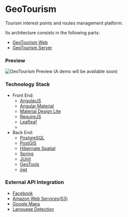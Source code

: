 # GeoTourism
Tourism interest points and routes management platform.

Its architecture consists in the following parts:
* [GeoTourism Web](https://github.com/mmontes11/GeoTourism_Web/)
* [GeoTourism Server](https://github.com/mmontes11/GeoTourism_Server/)

### Preview
![GeoTourism Preview](https://raw.githubusercontent.com/mmontes11/mmontes11.github.io/master/img/geotourism/overview.png)
(A demo will be available soon)

### Technology Stack
* Front End:
  * [AngularJS](https://angularjs.org/)
  * [Angular Material](https://material.angularjs.org)
  * [Material Design Lite](http://www.getmdl.io/)
  * [RequireJS](http://requirejs.org/)
  * [Leafleaf](http://leafletjs.com/)
  * 
* Back End:
  * [PostgreSQL](http://www.postgresql.org/)
  * [PostGIS](http://postgis.net/)
  * [Hibernate Spatial](http://www.hibernatespatial.org/)
  * [Spring](https://spring.io/)
  * [JUnit](http://junit.org/)
  * [GeoTools](http://geotools.org/)
  * [jjwt](https://github.com/jwtk/jjwt)
  
### External API Integration
* [Facebook](https://developers.facebook.com/docs/graph-api)
* [Amazon Web Services(S3)](https://aws.amazon.com/es/documentation/s3/)
* [Google Maps](https://developers.google.com/maps/web-services/overview)
* [Language Detection](https://detectlanguage.com/)
